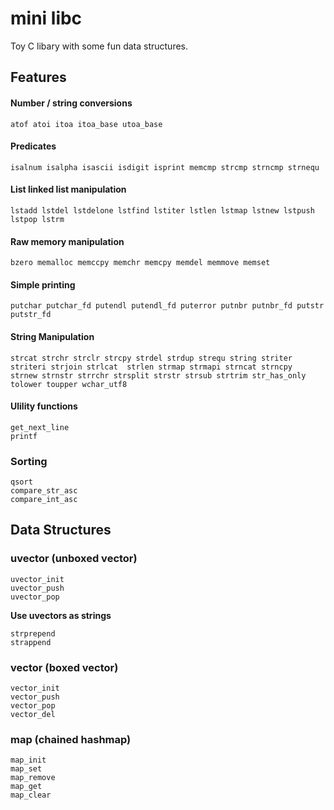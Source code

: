 # mini libc
Toy C libary with some fun data structures.

## Features

#### Number / string conversions
`atof atoi itoa itoa_base utoa_base`  
#### Predicates
`isalnum isalpha isascii isdigit isprint memcmp strcmp strncmp strnequ`  
#### List linked list manipulation
`lstadd lstdel lstdelone lstfind lstiter lstlen lstmap lstnew lstpush lstpop lstrm`  
#### Raw memory manipulation
`bzero memalloc memccpy memchr memcpy memdel memmove memset`  
#### Simple printing
`putchar putchar_fd putendl putendl_fd puterror putnbr putnbr_fd putstr putstr_fd`  
#### String Manipulation
`strcat strchr strclr strcpy strdel strdup strequ string striter striteri strjoin strlcat 
strlen strmap strmapi strncat strncpy  strnew strnstr strrchr strsplit strstr strsub
strtrim str_has_only
tolower toupper wchar_utf8`  
#### Ulility functions
```
get_next_line
printf
```
### Sorting
```
qsort
compare_str_asc
compare_int_asc
```

## Data Structures

### uvector (unboxed vector)
```
uvector_init
uvector_push
uvector_pop
```
**Use uvectors as strings**
```
strprepend
strappend
````
### vector (boxed vector)
```
vector_init
vector_push
vector_pop
vector_del
```
### map (chained hashmap)
```
map_init
map_set
map_remove
map_get
map_clear
```
